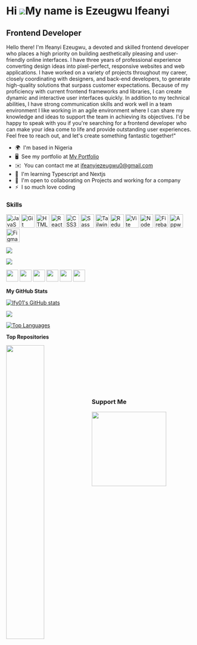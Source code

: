 Hi ![](https://user-images.githubusercontent.com/18350557/176309783-0785949b-9127-417c-8b55-ab5a4333674e.gif)My name is Ezeugwu Ifeanyi
=======================================================================================================================================

Frontend Developer
------------------

Hello there! I'm Ifeanyi Ezeugwu, a devoted and skilled frontend developer who places a high priority on building aesthetically pleasing and user-friendly online interfaces. I have three years of professional experience converting design ideas into pixel-perfect, responsive websites and web applications. I have worked on a variety of projects throughout my career, closely coordinating with designers, and back-end developers, to generate high-quality solutions that surpass customer expectations. Because of my proficiency with current frontend frameworks and libraries, I can create dynamic and interactive user interfaces quickly. In addition to my technical abilities, I have strong communication skills and work well in a team environment I like working in an agile environment where I can share my knowledge and ideas to support the team in achieving its objectives. I'd be happy to speak with you if you're searching for a frontend developer who can make your idea come to life and provide outstanding user experiences. Feel free to reach out, and let's create something fantastic together!"

*   🌍  I'm based in Nigeria
*   🖥️  See my portfolio at [My Portfolio](http://https://ifeanyiezeugwu.vercel.app)
*   ✉️  You can contact me at [ifeanyiezeugwu0@gmail.com](mailto:ifeanyiezeugwu0@gmail.com)
*   🧠  I'm learning Typescript and Nextjs
*   🤝  I'm open to collaborating on Projects and working for a company
*   ⚡  I so much love coding

### Skills

<p align="left">
<a href="https://developer.mozilla.org/en-US/docs/Web/JavaScript" target="_blank" rel="noreferrer"><img src="https://raw.githubusercontent.com/danielcranney/readme-generator/main/public/icons/skills/javascript-colored.svg" width="36" height="36" alt="JavaScript" /></a>
<a href="https://git-scm.com/" target="_blank" rel="noreferrer"><img src="https://raw.githubusercontent.com/danielcranney/readme-generator/main/public/icons/skills/git-colored.svg" width="36" height="36" alt="Git" /></a>
<a href="https://developer.mozilla.org/en-US/docs/Glossary/HTML5" target="_blank" rel="noreferrer"><img src="https://raw.githubusercontent.com/danielcranney/readme-generator/main/public/icons/skills/html5-colored.svg" width="36" height="36" alt="HTML5" /></a>
<a href="https://reactjs.org/" target="_blank" rel="noreferrer"><img src="https://raw.githubusercontent.com/danielcranney/readme-generator/main/public/icons/skills/react-colored.svg" width="36" height="36" alt="React" /></a>
<a href="https://www.w3.org/TR/CSS/#css" target="_blank" rel="noreferrer"><img src="https://raw.githubusercontent.com/danielcranney/readme-generator/main/public/icons/skills/css3-colored.svg" width="36" height="36" alt="CSS3" /></a>
<a href="https://sass-lang.com/" target="_blank" rel="noreferrer"><img src="https://raw.githubusercontent.com/danielcranney/readme-generator/main/public/icons/skills/sass-colored.svg" width="36" height="36" alt="Sass" /></a>
<a href="https://tailwindcss.com/" target="_blank" rel="noreferrer"><img src="https://raw.githubusercontent.com/danielcranney/readme-generator/main/public/icons/skills/tailwindcss-colored.svg" width="36" height="36" alt="TailwindCSS" /></a>
<a href="https://redux.js.org/" target="_blank" rel="noreferrer"><img src="https://raw.githubusercontent.com/danielcranney/readme-generator/main/public/icons/skills/redux-colored.svg" width="36" height="36" alt="Redux" /></a>
<a href="https://vitejs.dev/" target="_blank" rel="noreferrer"><img src="https://raw.githubusercontent.com/danielcranney/readme-generator/main/public/icons/skills/vite-colored.svg" width="36" height="36" alt="Vite" /></a>
<a href="https://nodejs.org/en/" target="_blank" rel="noreferrer"><img src="https://raw.githubusercontent.com/danielcranney/readme-generator/main/public/icons/skills/nodejs-colored.svg" width="36" height="36" alt="NodeJS" /></a>
<a href="https://firebase.google.com/" target="_blank" rel="noreferrer"><img src="https://raw.githubusercontent.com/danielcranney/readme-generator/main/public/icons/skills/firebase-colored.svg" width="36" height="36" alt="Firebase" /></a>
<a href="https://appwrite.io/" target="_blank" rel="noreferrer"><img src="https://raw.githubusercontent.com/danielcranney/readme-generator/main/public/icons/skills/appwrite-colored-dark.svg" width="36" height="36" alt="Appwrite" /></a>
<a href="https://www.figma.com/" target="_blank" rel="noreferrer"><img src="https://raw.githubusercontent.com/danielcranney/readme-generator/main/public/icons/skills/figma-colored.svg" width="36" height="36" alt="Figma" /></a>

<a href="https://www.github.com/Ify01" target="_blank" rel="noreferrer"><img src="https://img.shields.io/github/followers/Ify01?logo=github&style=for-the-badge&color=14b8a6&labelColor=0f172a" /></a>

<a href="https://www.twitter.com/Ifeanyi_arochim" target="_blank" rel="noreferrer"><img src="https://img.shields.io/twitter/follow/Ifeanyi_arochim?logo=twitter&style=for-the-badge&color=14b8a6&labelColor=0f172a"/></a>


<p align="left"> <a href="https://discord.com/users/ify01#1771" target="_blank" rel="noreferrer"><img src="https://raw.githubusercontent.com/danielcranney/readme-generator/main/public/icons/socials/discord.svg" width="32" height="32" /></a> <a href="https://www.github.com/Ify01" target="_blank" rel="noreferrer"><img src="https://raw.githubusercontent.com/danielcranney/readme-generator/main/public/icons/socials/github-dark.svg" width="32" height="32" /></a> <a href="https://ify.hashnode.dev" target="_blank" rel="noreferrer"><img src="https://raw.githubusercontent.com/danielcranney/readme-generator/main/public/icons/socials/hashnode.svg" width="32" height="32" /></a> <a href="http://www.instagram.com/ifeanyi_mindset" target="_blank" rel="noreferrer"><img src="https://raw.githubusercontent.com/danielcranney/readme-generator/main/public/icons/socials/instagram.svg" width="32" height="32" /></a> <a href="https://www.linkedin.com/in/ezeugwu-ifeanyi-1a996a15b" target="_blank" rel="noreferrer"><img src="https://raw.githubusercontent.com/danielcranney/readme-generator/main/public/icons/socials/linkedin.svg" width="32" height="32" /></a> <a href="https://www.twitter.com/Ifeanyi_arochim" target="_blank" rel="noreferrer"><img src="https://raw.githubusercontent.com/danielcranney/readme-generator/main/public/icons/socials/twitter.svg" width="32" height="32" /></a></p>


<b>My GitHub Stats</b>

<a href="http://www.github.com/Ify01"><img src="https://github-readme-stats.vercel.app/api?username=Ify01&show_icons=true&hide=&count_private=true&title_color=14b8a6&text_color=14b8a6&icon_color=14b8a6&bg_color=0f172a&hide_border=true&show_icons=true" alt="Ify01's GitHub stats" /></a>

<a href="http://www.github.com/Ify01"><img src="https://github-readme-streak-stats.herokuapp.com/?user=Ify01&stroke=14b8a6&background=0f172a&ring=14b8a6&fire=14b8a6&currStreakNum=14b8a6&currStreakLabel=14b8a6&sideNums=14b8a6&sideLabels=14b8a6&dates=14b8a6&hide_border=true" /></a>

<a href="https://github.com/Ify01" align="left"><img src="https://github-readme-stats.vercel.app/api/top-langs/?username=Ify01&langs_count=10&title_color=14b8a6&text_color=14b8a6&icon_color=14b8a6&bg_color=0f172a&hide_border=true&locale=en&custom_title=Top%20%Languages" alt="Top Languages" /></a>

<b>Top Repositories</b>

<div width="100%" align="center"><a href="https://github.com/Ify01/Ultimate-dashboard" align="left"><img align="left" width="45%" src="https://github-readme-stats.vercel.app/api/pin/?username=Ify01&repo=Ultimate-dashboard&title_color=14b8a6&text_color=14b8a6&icon_color=14b8a6&bg_color=0f172a&hide_border=true&locale=en" /></a></div><br /><br /><br /><br /><br /><br /><br />

### Support Me

<a href="https://www.buymeacoffee.com/ify01"><img src="https://cdn.buymeacoffee.com/buttons/v2/default-yellow.png" width="200" /></a>
